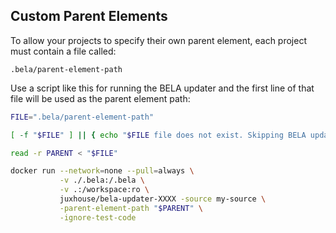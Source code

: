 ## Custom Parent Elements

To allow your projects to specify their own parent element, each project must contain a file called:

`.bela/parent-element-path`

Use a script like this for running the BELA updater and the first line of that file will be used as the parent element path:

```bash
FILE=".bela/parent-element-path"

[ -f "$FILE" ] || { echo "$FILE file does not exist. Skipping BELA update."; exit 0; }

read -r PARENT < "$FILE"

docker run --network=none --pull=always \
           -v ./.bela:/.bela \
           -v .:/workspace:ro \
           juxhouse/bela-updater-XXXX -source my-source \
           -parent-element-path "$PARENT" \
           -ignore-test-code
```
